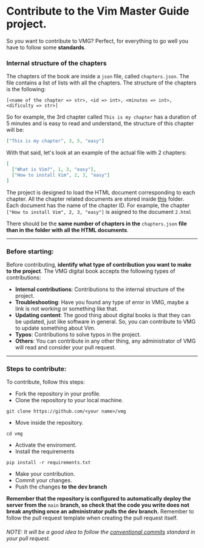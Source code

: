 # Contribute to the Vim Master Guide project.
So you want to contribute to VMG? Perfect, for everything to go well you have to follow some **standards**.

### Internal structure of the chapters
The chapters of the book are inside a `json` file, called `chapters.json`. The file contains a list of lists with all the chapters. The structure of the chapters is the following:
```
[<name of the chapter => str>, <id => int>, <minutes => int>, <dificulty => str>] 
```
So for example, the 3rd chapter called `This is my chapter` has a duration of 5 minutes and is easy to read and understand, the structure of this chapter will be:
```json
["This is my chapter", 3, 5, "easy"]
```
With that said, let's look at an example of the actual file with 2 chapters:
```json
[
  ["What is Vim?", 1, 3, "easy"],
  ["How to install Vim", 2, 3, "easy"]
]
```

The project is designed to load the HTML document corresponding to each chapter. All the chapter related documents are stored inside [this](https://github.com/PabloCorbCon/vmg/tree/main/templates/chapters) folder. Each document has the name of the chapter ID.
For example, the chapter `["How to install Vim", 2, 3, "easy"]` is asigned to the document `2.html`

There should be the **same number of chapters in the** `chapters.json` **file than in the folder with all the HTML documents**.

---

### Before starting:
Before contributing, **identify what type of contribution you want to make to the project**. The VMG digital book accepts the following types of contributions:
* **Internal contributions**: Contributions to the internal structure of the project.
* **Troubleshooting**: Have you found any type of error in VMG, maybe a link is not working or something like that.
* **Updating content**: The good thing about digital books is that they can be updated, just like software in general. So, you can contribute to VMG to update something about Vim.
* **Typos**: Contributions to solve typos in the project.
* **Others**: You can contribute in any other thing, any administrator of VMG will read and consider your pull request.

---

### Steps to contribute:
To contribute, follow this steps:
* Fork the repository in your profile.
* Clone the repository to your local machine.
```
git clone https://github.com/<your name>/vmg
```
* Move inside the repository.
```shell
cd vmg
```
* Activate the enviroment.
* Install the requirements
```shell
pip install -r requirements.txt
```
* Make your contribution.
* Commit your changes.
* Push the changes **to the dev branch**

**Remember that the repository is configured to automatically deploy the server from the** `main` **branch, so check that the code you write does not break anything once an administrator pulls the dev branch.**
Remember to follow the pull request template when creating the pull request itself.
###### NOTE: It will be a good idea to follow the [conventional commits](https://conventionalcommits.org) standard in your pull request.
